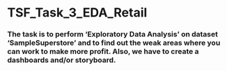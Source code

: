 # TSF_Task_3_EDA_Retail
### The task is to perform ‘Exploratory Data Analysis’ on dataset ‘SampleSuperstore’ and to find out the weak areas where you can work to make more profit. Also, we have to create a  dashboards and/or storyboard.
